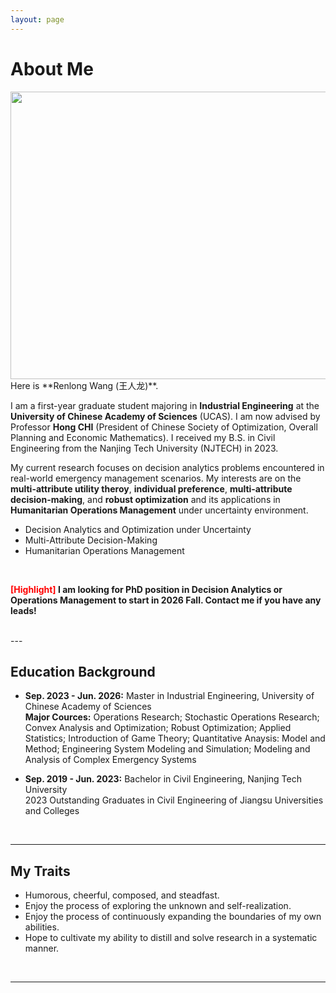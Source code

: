 ```yaml
---
layout: page
---
```


# About Me
<img src="{{ site.url }}/images/lifephoto.jpg" width="600" height="460">
<br>
Here is **Renlong Wang (王人龙)**.

I am a first-year graduate student majoring in **Industrial Engineering** at the **University of Chinese Academy of Sciences** (UCAS). I am now advised by Professor **Hong CHI** (President of Chinese Society of Optimization, Overall Planning and Economic Mathematics). I received my B.S. in Civil Engineering from the Nanjing Tech University (NJTECH) in 2023.

My current research focuses on decision analytics problems encountered in real-world emergency management scenarios. My interests are on the **multi-attribute utility theroy**, **individual preference**, **multi-attribute decision-making**, and **robust optimization** and its applications in **Humanitarian Operations Management** under uncertainty environment.
- Decision Analytics and Optimization under Uncertainty
- Multi-Attribute Decision-Making
- Humanitarian Operations Management
<br>

**<font color='red'>[Highlight]</font> I am looking for PhD position in Decision Analytics or Operations Management to start in 2026 Fall. Contact me if you have any leads!**

<br>
---

## Education Background


- **Sep. 2023 - Jun. 2026:** Master in Industrial Engineering, University of Chinese Academy of Sciences <br> **Major Cources:** Operations Research; Stochastic Operations Research; Convex Analysis and Optimization; Robust Optimization; Applied Statistics; Introduction of Game Theory; Quantitative Anaysis: Model and Method; Engineering System Modeling and Simulation; Modeling and Analysis of Complex Emergency Systems

- **Sep. 2019 - Jun. 2023:** Bachelor in Civil Engineering, Nanjing Tech University <br>2023 Outstanding Graduates in Civil Engineering of Jiangsu Universities and Colleges
<br>

---

## My Traits

- Humorous, cheerful, composed, and steadfast.
- Enjoy the process of exploring the unknown and self-realization.
- Enjoy the process of continuously expanding the boundaries of my own abilities.
- Hope to cultivate my ability to distill and solve research in a systematic manner.
<br>

---
